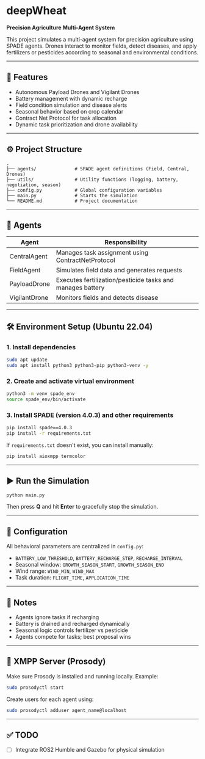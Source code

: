 # deepWheat

**Precision Agriculture Multi-Agent System**

This project simulates a multi-agent system for precision agriculture using SPADE agents. Drones interact to monitor fields, detect diseases, and apply fertilizers or pesticides according to seasonal and environmental conditions.

---

## 🚀 Features
- Autonomous Payload Drones and Vigilant Drones
- Battery management with dynamic recharge
- Field condition simulation and disease alerts
- Seasonal behavior based on crop calendar
- Contract Net Protocol for task allocation
- Dynamic task prioritization and drone availability

---

## ⚙️ Project Structure
```
.
├── agents/              # SPADE agent definitions (Field, Central, Drones)
├── utils/               # Utility functions (logging, battery, negotiation, season)
├── config.py            # Global configuration variables
├── main.py              # Starts the simulation
└── README.md            # Project documentation
```

---

## 🧠 Agents

| Agent           | Responsibility                                              |
|----------------|--------------------------------------------------------------|
| CentralAgent   | Manages task assignment using ContractNetProtocol            |
| FieldAgent     | Simulates field data and generates requests                  |
| PayloadDrone   | Executes fertilization/pesticide tasks and manages battery   |
| VigilantDrone  | Monitors fields and detects disease                          |

---

## 🛠️ Environment Setup (Ubuntu 22.04)

### 1. Install dependencies
```bash
sudo apt update
sudo apt install python3 python3-pip python3-venv -y
```

### 2. Create and activate virtual environment
```bash
python3 -m venv spade_env
source spade_env/bin/activate
```

### 3. Install SPADE (version 4.0.3) and other requirements
```bash
pip install spade==4.0.3
pip install -r requirements.txt
```

If `requirements.txt` doesn't exist, you can install manually:
```bash
pip install aioxmpp termcolor
```

---

## ▶️ Run the Simulation
```bash
python main.py
```
Then press **Q** and hit **Enter** to gracefully stop the simulation.

---

## 🔧 Configuration
All behavioral parameters are centralized in `config.py`:
- `BATTERY_LOW_THRESHOLD`, `BATTERY_RECHARGE_STEP`, `RECHARGE_INTERVAL`
- Seasonal window: `GROWTH_SEASON_START`, `GROWTH_SEASON_END`
- Wind range: `WIND_MIN`, `WIND_MAX`
- Task duration: `FLIGHT_TIME`, `APPLICATION_TIME`

---

## 📝 Notes
- Agents ignore tasks if recharging
- Battery is drained and recharged dynamically
- Seasonal logic controls fertilizer vs pesticide
- Agents compete for tasks; best proposal wins

---

## 📡 XMPP Server (Prosody)
Make sure Prosody is installed and running locally. Example:
```bash
sudo prosodyctl start
```
Create users for each agent using:
```bash
sudo prosodyctl adduser agent_name@localhost
```

---

## ✅ TODO
- [ ] Integrate ROS2 Humble and Gazebo for physical simulation